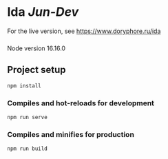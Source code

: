 # Ida _Jun-Dev_

For the live version, see https://www.doryphore.ru/ida

###
Node version 16.16.0

## Project setup
```
npm install
```

### Compiles and hot-reloads for development
```
npm run serve
```

### Compiles and minifies for production
```
npm run build
```
